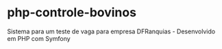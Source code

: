 # php-controle-bovinos
Sistema para um teste de vaga para empresa DFRanquias - Desenvolvido em PHP com Symfony
